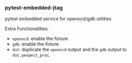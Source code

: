 ### pytest-embedded-jtag

pytest embedded service for openocd/gdb utilities

Extra Functionalities:

- `openocd`: enable the fixture
- `gdb`: enable the fixture
- `dut`: duplicate the `openocd` output and the `gdb` output to `dut.pexpect_proc`.
